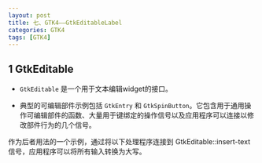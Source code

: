 ```yaml
---
layout: post
title: 七、GTK4——GtkEditableLabel
categories: GTK4
tags: [GTK4]
---
```


## 1 GtkEditable

- `GtkEditable` 是一个用于文本编辑widget的接口。

- 典型的可编辑部件示例包括 `GtkEntry` 和 `GtkSpinButton`。它包含用于通用操作可编辑部件的函数、大量用于键绑定的操作信号以及应用程序可以连接以修改部件行为的几个信号。

作为后者用法的一个示例，通过将以下处理程序连接到 GtkEditable::insert-text 信号，应用程序可以将所有输入转换为大写。

